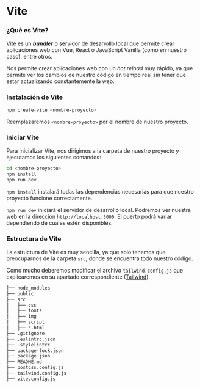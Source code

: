 # Vite

### ¿Qué es Vite?

Vite es un _**bundler**_ o servidor de desarrollo local que permite crear aplicaciones web con Vue, React o JavaScript Vanilla (como en nuestro caso), entre otros.

Nos permite crear aplicaciones web con un _hot reload_ muy rápido, ya que permite ver los cambios de nuestro código en tiempo real sin tener que estar actualizando constantemente la web.

### Instalación de Vite

```bash
npm create-vite <nombre-proyecto>
```

Reemplazaremos `<nombre-proyecto>` por el nombre de nuestro proyecto.

### Iniciar Vite

Para inicializar Vite, nos dirigimos a la carpeta de nuestro proyecto y ejecutamos los siguientes comandos:

```bash
cd <nombre-proyecto>
npm install
npm run dev
```

`npm install` instalará todas las dependencias necesarias para que nuestro proyecto funcione correctamente.

`npm run dev` iniciará el servidor de desarrollo local. Podremos ver nuestra web en la dirección `http://localhost:3000`. El puerto podrá variar dependiendo de cuales estén disponibles.

### Estructura de Vite

La estructura de Vite es muy sencilla, ya que solo tenemos que preocuparnos de la carpeta `src`, donde se encuentra todo nuestro código.

Como mucho deberemos modificar el archivo `tailwind.config.js` que explicaremos en su apartado correspondiente ([Tailwind](/docs/tailwind.md)).

```bash
├── node_modules
├── public
├── src
│   ├── css
│   ├── fonts
│   ├── img
│   ├── script
│   ├── *.html
├── .gitignore
├── .eslintrc.json
├── .stylelintrc
├── package-lock.json
├── package.json
├── README.md
├── postcss.config.js
├── tailwind.config.js
├── vite.config.js
```

